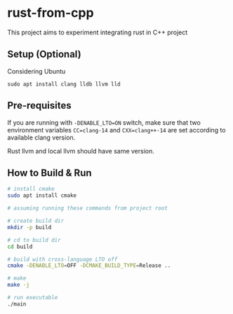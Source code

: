 # rust-from-cpp

This project aims to experiment integrating rust in C++ project

## Setup (Optional)

Considering Ubuntu

`sudo apt install clang lldb llvm lld`

## Pre-requisites

If you are running with `-DENABLE_LTO=ON` switch, make sure that two environment variables `CC=clang-14` and `CXX=clang++-14` are set according to available clang version.

Rust llvm and local llvm should have same version.

## How to Build & Run

```bash
# install cmake
sudo apt install cmake

# assuming running these commands from project root

# create build dir
mkdir -p build

# cd to build dir
cd build

# build with cross-language LTO off
cmake -DENABLE_LTO=OFF -DCMAKE_BUILD_TYPE=Release ..

# make 
make -j

# run executable
./main
```
